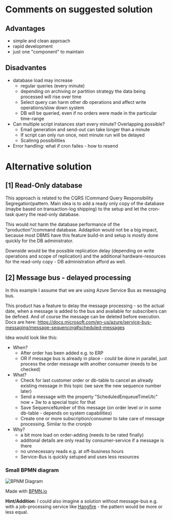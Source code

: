 # Comments on suggested solution

## Advantages
- simple and clean approach
- rapid development
- just one "component" to maintain


## Disadvantes
- database load may increase
    - regular queries (every minute)
    - depending on archiving or partition strategy the data being processed will rise over time
    - Select query can harm other db operations and affect write operations/slow down system
    - DB will be queried, even if no orders were made in the particular time-range
- Can multiple script instances start every minute? Overlapping possible?
    - Email generation and send-out can take longer than a minute
    - If script can only run once, next minute run will be delayed
    - Scalinng possibilities 
- Error handling: what if cron failes - how to resend


# Alternative solution

## [1] Read-Only database
This approach is related to the CQRS (Command Query Responsibility Segregation)pattern.
Main idea is to add a ready only copy of the database (maybe based on transaction-log shipping) to the setup and let the cron-task query the read-only database.

This would not harm the database performance of the "production"/command database.
Addaption would not be a big impact, because most DBMS have this feature build-in and setup is mostly done quickly for the DB administrator.

Downside would be the possible replication delay (depending on write operations and scope of replication) and the additional hardware-resources for the read-only copy - DB administration afford as well.

## [2] Message bus - delayed processing
In this example I assume that we are using Azure Service Bus as messaging bus.

This product has a feature to delay the message processing - so the actual date, when a message is added to the bus and available for subscribers can be defined.
And of course the message can be deleted before execution.
Docs are here: https://docs.microsoft.com/en-us/azure/service-bus-messaging/message-sequencing#scheduled-messages

Idea would look like this:
- When? 
    - After order has been added e.g. to ERP
    - OR if message bus is already in place - could be done in parallel, just process the order message with another consumer (needs to be checked)
- What? 
    - Check for last customer order or db-table to cancel an already existing message in this topic (we save the new sequence number later)
    - Send a message with the property "ScheduledEnqueueTimeUtc" now + 3w to a special topic for that
    - Save SequenceNumber of this message 
    (on order level or in some db-table - depends on system capabilities)
    - Create one or more subscription/consumer to take care of message processing. Similar to the cronjob 
- Why?
    - a bit more load on order-adding (needs to be rated finally)
    - additonal details are only read by consumer-service if a message is there
    - no unnecessary reads e.g. at off-business hours
    - Service-Bus is quickly setuped and uses less resources

### Small BPMN diagram
![BPNM Diagram](Docs/Solution-2-Diagram.PNG "BPNM Diagram")

Made with [BPMN.io](https://demo.bpmn.io/new)


**Hint/Addition**: I could also imagine a solution without message-bus e.g. with a job-processing service like [Hangfire](https://www.hangfire.io/) - the pattern would be more or less equal.

